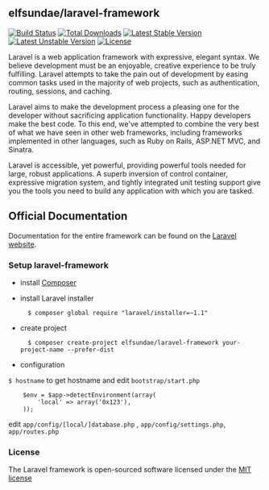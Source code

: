 ## elfsundae/laravel-framework

[![Build Status](https://travis-ci.org/ElfSundae/laravel-framework.svg?branch=master)](https://travis-ci.org/ElfSundae/laravel-framework)
[![Total Downloads](https://poser.pugx.org/elfsundae/laravel-framework/downloads.svg)](https://packagist.org/packages/elfsundae/laravel-framework)
[![Latest Stable Version](https://poser.pugx.org/elfsundae/laravel-framework/v/stable.svg)](https://packagist.org/packages/elfsundae/laravel-framework)
[![Latest Unstable Version](https://poser.pugx.org/elfsundae/laravel-framework/v/unstable.svg)](https://packagist.org/packages/elfsundae/laravel-framework)
[![License](https://poser.pugx.org/elfsundae/laravel-framework/license.svg)](https://packagist.org/packages/elfsundae/laravel-framework)

Laravel is a web application framework with expressive, elegant syntax. We believe development must be an enjoyable, creative experience to be truly fulfilling. Laravel attempts to take the pain out of development by easing common tasks used in the majority of web projects, such as authentication, routing, sessions, and caching.

Laravel aims to make the development process a pleasing one for the developer without sacrificing application functionality. Happy developers make the best code. To this end, we've attempted to combine the very best of what we have seen in other web frameworks, including frameworks implemented in other languages, such as Ruby on Rails, ASP.NET MVC, and Sinatra.

Laravel is accessible, yet powerful, providing powerful tools needed for large, robust applications. A superb inversion of control container, expressive migration system, and tightly integrated unit testing support give you the tools you need to build any application with which you are tasked.

## Official Documentation

Documentation for the entire framework can be found on the [Laravel website](http://laravel.com/docs).

### Setup laravel-framework

+ install [Composer](https://getcomposer.org/)
+ install Laravel installer

		$ composer global require "laravel/installer=~1.1"

+ create project

		$ composer create-project elfsundae/laravel-framework your-project-name --prefer-dist

+ configuration
	
 `$ hostname` to get hostname and edit `bootstrap/start.php`
 
		$env = $app->detectEnvironment(array(
			'local' => array('0x123'),
		));
		
 edit `app/config/[local/]database.php` , `app/config/settings.php`, `app/routes.php`


### License

The Laravel framework is open-sourced software licensed under the [MIT license](http://opensource.org/licenses/MIT)
